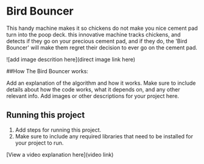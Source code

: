 # Bird Bouncer
 This handy machine makes it so chickens do not make you nice cement pad turn into the poop deck. this innovative machine tracks chickens, and detects if they go on your precious cement pad, and if they do, the 'Bird Bouncer' will make them regret their decision to ever go on the cement pad. 

![add image descrition here](direct image link here)

##How The Bird Bouncer works:

Add an explanation of the algorithm and how it works. Make sure to include details about how the code works, what it depends on, and any other relevant info. Add images or other descriptions for your project here. 

## Running this project

1. Add steps for running this project.
2. Make sure to include any required libraries that need to be installed for your project to run.

[View a video explanation here](video link)
